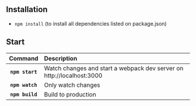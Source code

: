 ## Installation
- ```npm install``` (to install all dependencies listed on package.json)<br> 

## Start

|Command|Description|
|:--:|:----------|
|**```npm start```**|Watch changes and start a webpack dev server on http://localhost:3000|
|**```npm watch```**|Only watch changes|
|**```npm build```**|Build to production|
